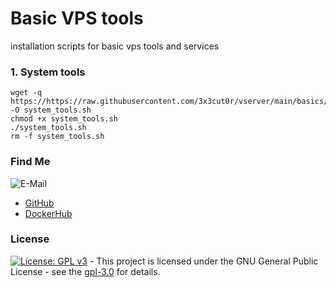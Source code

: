 # Basic VPS tools

installation scripts for basic vps tools and services

### 1. System tools
```shell
wget -q https://https://raw.githubusercontent.com/3x3cut0r/vserver/main/basics/system_tools.sh -O system_tools.sh
chmod +x system_tools.sh
./system_tools.sh
rm -f system_tools.sh
```

### Find Me <a name="findme"></a>

![E-Mail](https://img.shields.io/badge/E--Mail-executor55%40gmx.de-red)
* [GitHub](https://github.com/3x3cut0r)
* [DockerHub](https://hub.docker.com/u/3x3cut0r)

### License <a name="license"></a>

[![License: GPL v3](https://img.shields.io/badge/License-GPLv3-blue.svg)](https://www.gnu.org/licenses/gpl-3.0) - This project is licensed under the GNU General Public License - see the [gpl-3.0](https://www.gnu.org/licenses/gpl-3.0.en.html) for details.
